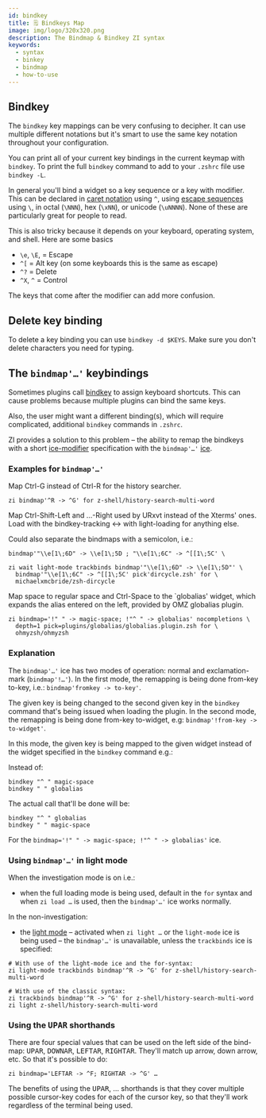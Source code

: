 ```yaml
---
id: bindkey
title: 🗒 Bindkeys Map
image: img/logo/320x320.png
description: The Bindmap & Bindkey ZI syntax
keywords:
  - syntax
  - binkey
  - bindmap
  - how-to-use
---
```


## <i class="fa-solid fa-keyboard"></i> Bindkey

The `bindkey` key mappings can be very confusing to decipher. It can use multiple different notations but it's smart to use the same key notation throughout your configuration.

You can print all of your current key bindings in the current keymap with `bindkey`. To print the full `bindkey` command to add to your `.zshrc` file use `bindkey -L`.

In general you'll bind a widget so a key sequence or a key with modifier. This can be declared in [caret notation][5] using `^`, using [escape sequences][6] using `\`, in octal (`\NNN`), hex (`\xNN`), or unicode (`\uNNNN`). None of these are particularly great for people to read.

This is also tricky because it depends on your keyboard, operating system, and shell. Here are some basics

- `\e`, `\E`, = Escape
- `^[` = Alt key (on some keyboards this is the same as escape)
- `^?` = Delete
- `^X`, `^` = Control

The keys that come after the modifier can add more confusion.

## <i class="fa-solid fa-delete-left"></i> Delete key binding

To delete a key binding you can use `bindkey -d $KEYS`.
Make sure you don't delete characters you need for typing.

## <i class="fa-solid fa-sliders"></i> The `bindmap'…'` keybindings

Sometimes plugins call [bindkey][1] to assign keyboard shortcuts. This can cause problems because multiple plugins can bind the same keys.

Also, the user might want a different binding(s), which will require complicated, additional `bindkey` commands in `.zshrc`.

ZI provides a solution to this problem – the ability to remap the bindkeys with a short [ice-modifier][2] specification with the `bindmap'…'` [ice][3].

### <i class="fa-solid fa-circle-check"></i> Examples for `bindmap'…'`

Map Ctrl-G instead of Ctrl-R for the history searcher.

```shell
zi bindmap'^R -> ^G' for z-shell/history-search-multi-word
```

Map Ctrl-Shift-Left and …-Right used by URxvt instead of the Xterms' ones. Load with the bindkey-tracking ↔ with light-loading for anything else.

Could also separate the bindmaps with a semicolon, i.e.:

```shell
bindmap'"\\e[1\;6D" -> \\e[1\;5D ; "\\e[1\;6C" -> ^[[1\;5C' \
```

```shell showLineNumbers
zi wait light-mode trackbinds bindmap'"\\e[1\;6D" -> \\e[1\;5D"' \
  bindmap'"\\e[1\;6C" -> ^[[1\;5C' pick'dircycle.zsh' for \
  michaelxmcbride/zsh-dircycle
```

Map space to regular space and Ctrl-Space to the `globalias' widget, which expands the alias entered on the left, provided by OMZ globalias plugin.

```shell showLineNumbers
zi bindmap='!" " -> magic-space; !"^ " -> globalias' nocompletions \
  depth=1 pick=plugins/globalias/globalias.plugin.zsh for \
  ohmyzsh/ohmyzsh
```

### <i class="fa-solid fa-circle-check"></i> Explanation

The `bindmap'…'` ice has two modes of operation: normal and exclamation-mark (`bindmap'!…'`). In the first mode, the remapping is being done from-key to-key, i.e.: `bindmap'fromkey -> to-key'`.

The given key is being changed to the second given key in the `bindkey` command that's being issued when loading the plugin. In the second mode, the remapping is being done from-key to-widget, e.g: `bindmap'!from-key -> to-widget'`.

In this mode, the given key is being mapped to the given widget instead of the widget specified in the `bindkey` command e.g.:

Instead of:

```shell showLineNumbers
bindkey "^ " magic-space
bindkey " " globalias
```

The actual call that'll be done will be:

```shell showLineNumbers
bindkey "^ " globalias
bindkey " " magic-space
```

For the `bindmap='!" " -> magic-space; !"^ " -> globalias'` ice.

### <i class="fa-solid fa-circle-check"></i> Using `bindmap'…'` in light mode

When the investigation mode is on i.e.:

- when the full loading mode is being used, default in the `for` syntax and when `zi load …` is used, then the `bindmap'…'` ice works normally.

In the non-investigation:

- the [light mode][4] – activated when `zi light …` or the `light-mode` ice is being used – the `bindmap'…'` is unavailable, unless the `trackbinds` ice is specified:

```shell showLineNumbers
# With use of the light-mode ice and the for-syntax:
zi light-mode trackbinds bindmap'^R -> ^G' for z-shell/history-search-multi-word
```

```shell showLineNumbers
# With use of the classic syntax:
zi trackbinds bindmap'^R -> ^G' for z-shell/history-search-multi-word
zi light z-shell/history-search-multi-word
```

### <i class="fa-solid fa-circle-check"></i> Using the <kbd>UPAR</kbd> shorthands

There are four special values that can be used on the left side of the bind-map: <kbd>UPAR</kbd>, <kbd>DOWNAR</kbd>, <kbd>LEFTAR</kbd>, <kbd>RIGHTAR</kbd>. They'll match up arrow, down arrow, etc. So that it's possible to do:

```shell
zi bindmap='LEFTAR -> ^F; RIGHTAR -> ^G' …
```

The benefits of using the <kbd>UPAR</kbd>, … shorthands is that they cover multiple possible cursor-key codes for each of the cursor key, so that they'll work regardless of the terminal being used.

[1]: /search/?q=binkey
[2]: /search/?q=ice+modifier
[3]: /docs/guides/syntax/ice
[4]: /search/?q=light+mode
[5]: https://en.wikipedia.org/wiki/Caret_notation
[6]: https://en.wikipedia.org/wiki/Escape_sequence
